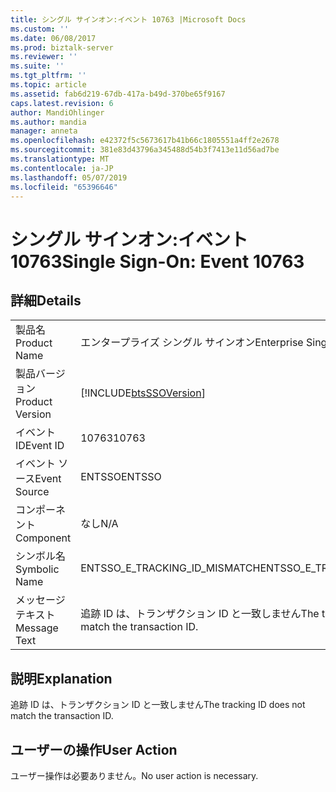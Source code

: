 ```yaml
---
title: シングル サインオン:イベント 10763 |Microsoft Docs
ms.custom: ''
ms.date: 06/08/2017
ms.prod: biztalk-server
ms.reviewer: ''
ms.suite: ''
ms.tgt_pltfrm: ''
ms.topic: article
ms.assetid: fab6d219-67db-417a-b49d-370be65f9167
caps.latest.revision: 6
author: MandiOhlinger
ms.author: mandia
manager: anneta
ms.openlocfilehash: e42372f5c5673617b41b66c1805551a4ff2e2678
ms.sourcegitcommit: 381e83d43796a345488d54b3f7413e11d56ad7be
ms.translationtype: MT
ms.contentlocale: ja-JP
ms.lasthandoff: 05/07/2019
ms.locfileid: "65396646"
---
```

# <a name="single-sign-on-event-10763"></a><span data-ttu-id="9f900-102">シングル サインオン:イベント 10763</span><span class="sxs-lookup"><span data-stu-id="9f900-102">Single Sign-On: Event 10763</span></span>
## <a name="details"></a><span data-ttu-id="9f900-103">詳細</span><span class="sxs-lookup"><span data-stu-id="9f900-103">Details</span></span>  
  
|                 |                                                            |
|-----------------|------------------------------------------------------------|
|  <span data-ttu-id="9f900-104">製品名</span><span class="sxs-lookup"><span data-stu-id="9f900-104">Product Name</span></span>   |                 <span data-ttu-id="9f900-105">エンタープライズ シングル サインオン</span><span class="sxs-lookup"><span data-stu-id="9f900-105">Enterprise Single Sign-On</span></span>                  |
| <span data-ttu-id="9f900-106">製品バージョン</span><span class="sxs-lookup"><span data-stu-id="9f900-106">Product Version</span></span> | [!INCLUDE[btsSSOVersion](../includes/btsssoversion-md.md)] |
|    <span data-ttu-id="9f900-107">イベント ID</span><span class="sxs-lookup"><span data-stu-id="9f900-107">Event ID</span></span>     |                           <span data-ttu-id="9f900-108">10763</span><span class="sxs-lookup"><span data-stu-id="9f900-108">10763</span></span>                            |
|  <span data-ttu-id="9f900-109">イベント ソース</span><span class="sxs-lookup"><span data-stu-id="9f900-109">Event Source</span></span>   |                           <span data-ttu-id="9f900-110">ENTSSO</span><span class="sxs-lookup"><span data-stu-id="9f900-110">ENTSSO</span></span>                           |
|    <span data-ttu-id="9f900-111">コンポーネント</span><span class="sxs-lookup"><span data-stu-id="9f900-111">Component</span></span>    |                            <span data-ttu-id="9f900-112">なし</span><span class="sxs-lookup"><span data-stu-id="9f900-112">N/A</span></span>                             |
|  <span data-ttu-id="9f900-113">シンボル名</span><span class="sxs-lookup"><span data-stu-id="9f900-113">Symbolic Name</span></span>  |               <span data-ttu-id="9f900-114">ENTSSO_E_TRACKING_ID_MISMATCH</span><span class="sxs-lookup"><span data-stu-id="9f900-114">ENTSSO_E_TRACKING_ID_MISMATCH</span></span>                |
|  <span data-ttu-id="9f900-115">メッセージ テキスト</span><span class="sxs-lookup"><span data-stu-id="9f900-115">Message Text</span></span>   |     <span data-ttu-id="9f900-116">追跡 ID は、トランザクション ID と一致しません</span><span class="sxs-lookup"><span data-stu-id="9f900-116">The tracking ID does not match the transaction ID.</span></span>     |
  
## <a name="explanation"></a><span data-ttu-id="9f900-117">説明</span><span class="sxs-lookup"><span data-stu-id="9f900-117">Explanation</span></span>  
 <span data-ttu-id="9f900-118">追跡 ID は、トランザクション ID と一致しません</span><span class="sxs-lookup"><span data-stu-id="9f900-118">The tracking ID does not match the transaction ID.</span></span>  
  
## <a name="user-action"></a><span data-ttu-id="9f900-119">ユーザーの操作</span><span class="sxs-lookup"><span data-stu-id="9f900-119">User Action</span></span>  
 <span data-ttu-id="9f900-120">ユーザー操作は必要ありません。</span><span class="sxs-lookup"><span data-stu-id="9f900-120">No user action is necessary.</span></span>